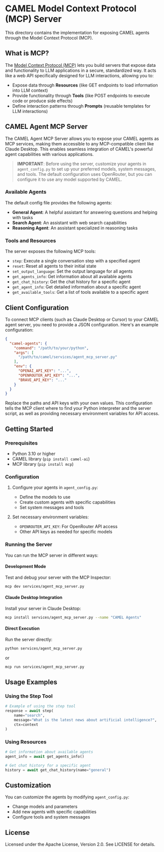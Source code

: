 # CAMEL Model Context Protocol (MCP) Server

This directory contains the implementation for exposing CAMEL agents through the Model Context Protocol (MCP).

## What is MCP?

The [Model Context Protocol (MCP)](https://modelcontextprotocol.io) lets you build servers that expose data and functionality to LLM applications in a secure, standardized way. It acts like a web API specifically designed for LLM interactions, allowing you to:

- Expose data through **Resources** (like GET endpoints to load information into LLM context)
- Provide functionality through **Tools** (like POST endpoints to execute code or produce side effects)
- Define interaction patterns through **Prompts** (reusable templates for LLM interactions)

## CAMEL Agent MCP Server

The CAMEL Agent MCP Server allows you to expose your CAMEL agents as MCP services, making them accessible to any MCP-compatible client like Claude Desktop. This enables seamless integration of CAMEL's powerful agent capabilities with various applications.

> **IMPORTANT**: Before using the server, customize your agents in `agent_config.py` to set up your preferred models, system messages, and tools. The default configuration uses OpenRouter, but you can configure it to use any model supported by CAMEL.

### Available Agents

The default config file provides the following agents:

- **General Agent**: A helpful assistant for answering questions and helping with tasks
- **Search Agent**: An assistant with web search capabilities
- **Reasoning Agent**: An assistant specialized in reasoning tasks

### Tools and Resources

The server exposes the following MCP tools:

- `step`: Execute a single conversation step with a specified agent
- `reset`: Reset all agents to their initial state
- `set_output_language`: Set the output language for all agents
- `get_agents_info`: Get information about all available agents
- `get_chat_history`: Get the chat history for a specific agent
- `get_agent_info`: Get detailed information about a specific agent
- `get_available_tools`: Get a list of tools available to a specific agent

## Client Configuration

To connect MCP clients (such as Claude Desktop or Cursor) to your CAMEL agent server, you need to provide a JSON configuration. Here's an example configuration:

```json
{
  "camel-agents": {
    "command": "/path/to/your/python",
    "args": [
      "/path/to/camel/services/agent_mcp_server.py"
    ],
    "env": {
      "OPENAI_API_KEY": "...",
      "OPENROUTER_API_KEY": "...",
      "BRAVE_API_KEY": "..."
    }
  }
}
```

Replace the paths and API keys with your own values. This configuration tells the MCP client where to find your Python interpreter and the server script, as well as providing necessary environment variables for API access.

## Getting Started

### Prerequisites

- Python 3.10 or higher
- CAMEL library (`pip install camel-ai`)
- MCP library (`pip install mcp`)

### Configuration

1. Configure your agents in `agent_config.py`:
   - Define the models to use
   - Create custom agents with specific capabilities
   - Set system messages and tools

2. Set necessary environment variables:
   - `OPENROUTER_API_KEY`: For OpenRouter API access
   - Other API keys as needed for specific models

### Running the Server

You can run the MCP server in different ways:

#### Development Mode

Test and debug your server with the MCP Inspector:

```bash
mcp dev services/agent_mcp_server.py
```

#### Claude Desktop Integration

Install your server in Claude Desktop:

```bash
mcp install services/agent_mcp_server.py --name "CAMEL Agents"
```

#### Direct Execution

Run the server directly:

```bash
python services/agent_mcp_server.py
```

or

```bash
mcp run services/agent_mcp_server.py
```

## Usage Examples

### Using the Step Tool

```python
# Example of using the step tool
response = await step(
    name="search",
    message="What is the latest news about artificial intelligence?",
    ctx=context
)
```

### Using Resources

```python
# Get information about available agents
agent_info = await get_agents_info()

# Get chat history for a specific agent
history = await get_chat_history(name="general")
```

## Customization

You can customize the agents by modifying `agent_config.py`:

- Change models and parameters
- Add new agents with specific capabilities
- Configure tools and system messages

## License

Licensed under the Apache License, Version 2.0. See LICENSE for details.
